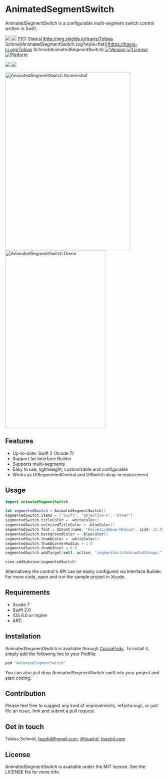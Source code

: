 # AnimatedSegmentSwitch
AnimatedSegmentSwitch is a configurable multi-segment switch control written in Swift.

[![](http://img.shields.io/badge/iOS-8.0%2B-blue.svg)]()
[![](http://img.shields.io/badge/Swift-2.0-blue.svg)]()
[![CI Status](http://img.shields.io/travis/Tobias Schmid/AnimatedSegmentSwitch.svg?style=flat)](https://travis-ci.org/Tobias Schmid/AnimatedSegmentSwitch)
[![Version](https://img.shields.io/cocoapods/v/AnimatedSegmentSwitch.svg?style=flat)](http://cocoapods.org/pods/AnimatedSegmentSwitch)
[![License](https://img.shields.io/cocoapods/l/AnimatedSegmentSwitch.svg?style=flat)](http://cocoapods.org/pods/AnimatedSegmentSwitch)
[![Platform](https://img.shields.io/cocoapods/p/AnimatedSegmentSwitch.svg?style=flat)](http://cocoapods.org/pods/AnimatedSegmentSwitch)


![](https://github.com/toashd/AnimatedSegmentSwitch/blob/master/demo.png)
![](https://github.com/toashd/AnimatedSegmentSwitch/blob/master/demo.gif)

<img src="https://github.com/toashd/AnimatedSegmentSwitch/blob/master/screenshot.gif" alt="AnimatedSegmentSwitch Screenshot" width="400" height="568" />
<img src="https://github.com/toashd/AnimatedSegmentSwitch/blob/master/demo.gif" alt="AnimatedSegmentSwitch Demo" width="320" height="568" />

## Features
* Up-to-date: Swift 2 (Xcode 7)
* Support for Interface Builder
* Supports multi-segments
* Easy to use, lightweight, customizable and configurable
* Works as UISegmentedControl and UISwitch drop-in replacement

## Usage

```swift
import AnimatedSegmentSwitch

let segmentedSwitch = AnimatedSegmentSwitch()
segmentedSwitch.items = ["Swift", "Objective-C", "Other"]
segmentedSwitch.titleColor = .whiteColor()
segmentedSwitch.selectedTitleColor = .blueColor()
segmentedSwitch.font = UIFont(name: "HelveticaNeue-Medium", size: 13.0)
segmentedSwitch.backgroundColor = .blueColor()
segmentedSwitch.thumbColor = .whiteColor()
segmentedSwitch.thumbCornerRadius = 1.0
segmentedSwitch.thumbInset = 0.0
segmentedSwitch.addTarget(self, action: "segmentSwitchValueDidChange:", forControlEvents: .ValueChanged)

view.addSubview(segmentedSwitch)
```

Alternatively the control's API can be easily configured via Interface Builder.
For more code, open and run the sample project in Xcode.

## Requirements
* Xcode 7
* Swift 2.0
* iOS 8.0 or higher
* ARC

## Installation

AnimatedSegmentSwitch is available through [CocoaPods](http://cocoapods.org). To install
it, simply add the following line to your Podfile:

```ruby
pod "AnimatedSegmentSwitch"
```

You can also just drop AnimatedSegmentSwitch.swift into your project and start
coding.

## Contribution
Please feel free to suggest any kind of improvements, refactorings, or just file an
issue, fork and submit a pull request.

## Get in touch

Tobias Schmid, toashd@gmail.com, [@toashd](http://twitter.com/toashd), [toashd.com](http://toashd.com)

## License

AnimatedSegmentSwitch is available under the MIT license. See the LICENSE file for more info.

